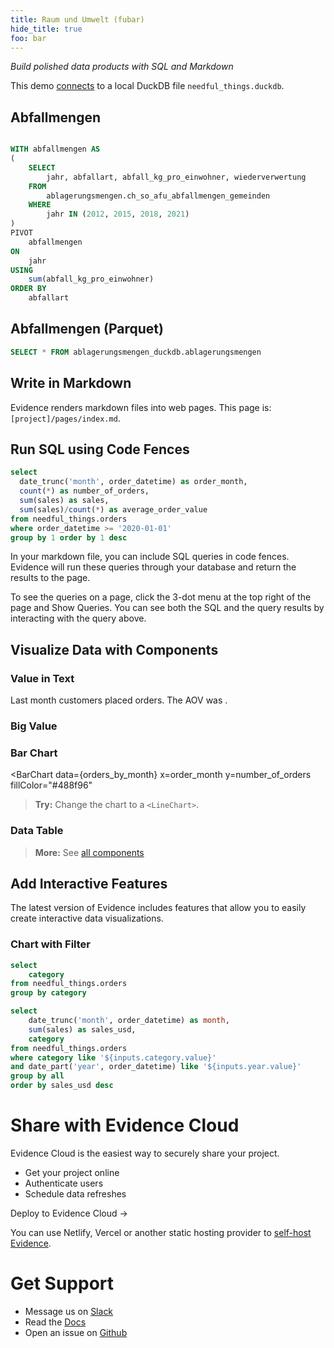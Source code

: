 ```yaml
---
title: Raum und Umwelt (fubar)
hide_title: true
foo: bar
---
```


_Build polished data products with SQL and Markdown_

This demo [connects](/settings) to a local DuckDB file `needful_things.duckdb`.

<LineChart
  data={orders_by_month}
  y=sales
  yFmt=usd0k
  title = "Sales by Month, USD"
/>

## Abfallmengen

```sql abfallmengen_csv

WITH abfallmengen AS 
(
    SELECT 
        jahr, abfallart, abfall_kg_pro_einwohner, wiederverwertung
    FROM 
        ablagerungsmengen.ch_so_afu_abfallmengen_gemeinden
    WHERE 
        jahr IN (2012, 2015, 2018, 2021)
)
PIVOT 
    abfallmengen
ON 
    jahr
USING 
    sum(abfall_kg_pro_einwohner)
ORDER BY 
    abfallart
```

<DataTable data="{abfallmengen_csv}" search="true" rows=12>
	<Column id=abfallart title="Abfallart"/>
	<Column id=wiederverwertung title="Wiederverwertung" />
	<Column id="2012.0" title="2012" />
	<Column id="2015.0" title="2015" />
	<Column id="2018.0" title="2018" />
	<Column id="2021.0" title="2021" />
</DataTable>

## Abfallmengen (Parquet)

```sql abfallmengen_duckdb
SELECT * FROM ablagerungsmengen_duckdb.ablagerungsmengen
```



## Write in Markdown

Evidence renders markdown files into web pages. This page is:
`[project]/pages/index.md`.

## Run SQL using Code Fences

```sql orders_by_month
select
  date_trunc('month', order_datetime) as order_month,
  count(*) as number_of_orders,
  sum(sales) as sales,
  sum(sales)/count(*) as average_order_value
from needful_things.orders
where order_datetime >= '2020-01-01'
group by 1 order by 1 desc
```

In your markdown file, you can include SQL queries in code fences. Evidence will run these queries through your database and return the results to the page.

<Alert status=info>  
To see the queries on a page, click the 3-dot menu at the top right of the page and Show Queries. You can see both the SQL and the query results by interacting with the query above.
</Alert>

## Visualize Data with Components

### Value in Text

Last month customers placed **<Value data={orders_by_month} column=number_of_orders/>** orders. The AOV was **<Value data={orders_by_month} column=average_order_value fmt=usd2/>**.

### Big Value 
<BigValue data={orders_by_month} value=sales fmt=usd0/>
<BigValue data={orders_by_month} value=number_of_orders />


### Bar Chart

<BarChart 
  data={orders_by_month} 
  x=order_month
  y=number_of_orders 
  fillColor="#488f96"
>
  <ReferenceArea xMin="2020-03-15" xMax="2021-05-15" label="COVID Impacted" color=red/>
</BarChart>

> **Try:** Change the chart to a `<LineChart>`.

### Data Table

<DataTable data={orders_by_month} rows=6/>

> **More:** See [all components](https://docs.evidence.dev/components/all-components)

## Add Interactive Features

The latest version of Evidence includes features that allow you to easily create interactive data visualizations.

### Chart with Filter 

```sql categories
select
    category
from needful_things.orders
group by category
```

<Dropdown data={categories} name=category value=category>
    <DropdownOption value="%" valueLabel="All Categories"/>
</Dropdown>

<Dropdown name=year>
    <DropdownOption value=% valueLabel="All Years"/>
    <DropdownOption value=2019/>
    <DropdownOption value=2020/>
    <DropdownOption value=2021/>
</Dropdown>

```sql orders_by_category
select 
    date_trunc('month', order_datetime) as month,
    sum(sales) as sales_usd,
    category
from needful_things.orders
where category like '${inputs.category.value}'
and date_part('year', order_datetime) like '${inputs.year.value}'
group by all
order by sales_usd desc
```

<BarChart
    data={orders_by_category}
    title="Sales by Month, {inputs.category.label}"
    x=month
    y=sales_usd
    series=category
/>

# Share with Evidence Cloud

Evidence Cloud is the easiest way to securely share your project. 

- Get your project online
- Authenticate users
- Schedule data refreshes

<BigLink href='https://du3tapwtcbi.typeform.com/waitlist?utm_source=template&typeform-source=template'>Deploy to Evidence Cloud &rarr;</BigLink>

You can use Netlify, Vercel or another static hosting provider to [self-host Evidence](https://docs.evidence.dev/deployment/overview).

# Get Support

- Message us on [Slack](https://slack.evidence.dev/)
- Read the [Docs](https://docs.evidence.dev/)
- Open an issue on [Github](https://github.com/evidence-dev/evidence)